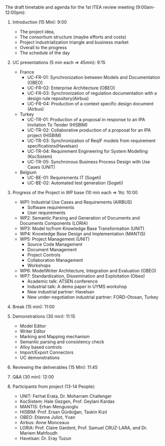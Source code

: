 The draft timetable and agenda for the 1st ITEA review meeting (9:00am-12:00pm):

1. Introduction (15 Min): 9:00
     - The project idea,
     - The consortium structure (maybe efforts and costs)
     - Project industrialization triangle and business market
     - Overall to the progress
     - The schedule of the day
2.  UC presentations (5 min each => 45min): 9:15
    - France
      - UC-FR-01: Synchronization between Models and Documentation (OBEO)
      - UC-FR-02: Enterprise Architecture (OBEO)
      - UC-FR-03: Synchronization of regulation documentation with a design rule repository(Airbus)
      - UC-FR-04: Production of a context specific design document (Airbus)
    - Turkey
      - UC-TR-01: Production of a proposal in response to an IPA Invitation To Tender (HISBIM)
      - UC-TR-02: Collaborative production of a proposal for an IPA project (HISBIM)
      - UC-TR-03: Synchronization of ReqIF models from requirement specifications(Havelsan)
      - UC-TR-04: Requirement Engineering for System Modelling (KocSistem)
      - UC-TR-05: Synchronous Business Process Design with Use Cases (UNIT)
    - Belgium
      - UC-BE-01: Requirements IT (Sogeti)
      - UC-BE-02: Automated test generation (Sogeti)

3. Progress of the Project in WP base (10 min each => 1h): 10:00
    - WP1: Industrial Use Cases and Requirements (AIRBUS)
        - Software requirements
        - User requirements
    - WP2: Semantic Parsing and Generation of Documents and Documents Components (LORIA)
    - WP3: Model to/from Knowledge Base Transformation (UNIT)
    - WP4: Knowledge Base Design and Implementation (MANTIS)
    - WP5: Project Management (UNIT)
        - Source Code Management
        - Document Management
        - Project Controls
        - Collaboration Management
        - Workshops
    - WP6: ModelWriter Architecture, Integration and Evaluation (OBEO)
    - WP7: Standardization, Dissemination and Exploitation (Obeo)
        - Academic talk: ATSEN conference
        - Industrial talk: A demo paper in UYMS workshop
        - New industrial partner: Havelsan
        - New under-negotiation industrial partner: FORD-Otosan, Turkey

4. Break (15 min): 11:00

5. Demonstrations (30 min): 11:15
    - Model Editor
    - Writer Editor
    - Marking and Mapping mechanism
    - Semantic parsing and consistency check
    - Alloy based controls
    - Import/Export Connectors
    - UC demonstrations

6. Reviewing the deliverables (15 Min): 11:45

7. Q&A (30 min): 12:00

8. Participants from project (13-14 People):
    - UNIT: Ferhat Erata, Dr. Moharram Challenger
    - KocSistem: Hale Gezgen, Prof. Geylani Kardas
    - MANTIS: Erhan Mengusoglu
    - HISBIM: Prof. Ersan Gürdoğan, Taskin Kızıl
    - OBEO: Etienne Juliot, Yvan
    - Airbus: Anne Monceaux
    - LORIA: Prof. Claire Gardent, Prof. Samuel CRUZ-LARA, and Dr. Mariem Mahfoudh
    - Havelsan: Dr. Eray Tuzun
